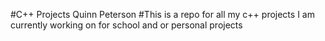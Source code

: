 #C++ Projects Quinn Peterson
#This is a repo for all my c++ projects I am currently working on for school and or personal projects
